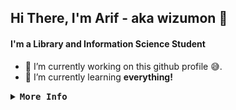 ## Hi There, I'm Arif - aka wizumon 👋
#### I'm a Library and Information Science Student
- 🔭 I’m currently working on this github profile 😅.
- 🌱 I’m currently learning **everything!**
<details>
<summary><samp><b>More Info</b></samp></summary>
<br>
<a><img align="center" src="https://github-readme-stats.vercel.app/api?username=wizumon&show_icons=true&include_all_commits=true&theme=dark&hide_border=true" alt="wizumon's github stats" /></a>
<a><img align="center" src="https://github-readme-stats.vercel.app/api/top-langs/?username=wizumon&layout=compact&theme=dark&hide_border=true" /></a>
</details>
